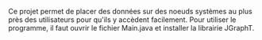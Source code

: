 Ce projet permet de placer des données sur des noeuds systèmes au plus près des utilisateurs pour qu'ils y accèdent facilement.
Pour utiliser le programme, il faut ouvrir le fichier Main.java et installer la librairie JGraphT.
